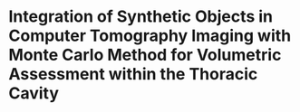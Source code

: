 # Integration of Synthetic Objects in Computer Tomography Imaging with Monte Carlo Method for Volumetric Assessment within the Thoracic Cavity 
 
